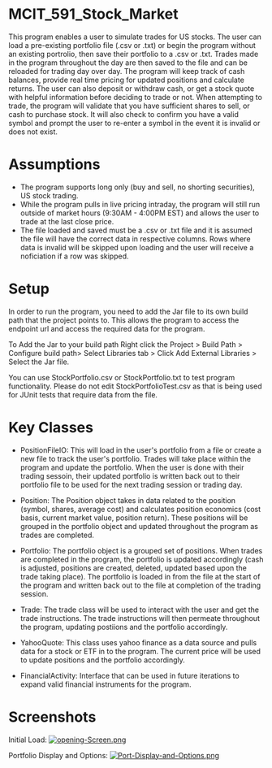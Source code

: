 # MCIT_591_Stock_Market
This program enables a user to simulate trades for US stocks. The user can load a pre-existing portfolio file (.csv or .txt) or begin the program without an existing portrolio, then save their portfolio to a .csv or .txt. Trades made in the program throughout the day are then saved to the file and can be reloaded for trading day over day. The program will keep track of cash balances, provide real time pricing for updated positions and calculate returns. The user can also deposit or withdraw cash, or get a stock quote with helpful information before deciding to trade or not. When attempting to trade, the program will validate that you have sufficient shares to sell, or cash to purchase stock. It will also check to confirm you have a valid symbol and prompt the user to re-enter a symbol in the event it is invalid or does not exist.

# Assumptions
- The program supports long only (buy and sell, no shorting securities), US stock trading.
- While the program pulls in live pricing intraday, the program will still run outside of market hours (9:30AM - 4:00PM EST) and allows the user to trade at the last close price.
- The file loaded and saved must be a .csv or .txt file and it is assumed the file will have the correct data in respective columns. Rows where data is invalid will be skipped upon loading and the user will receive a noficiation if a row was skipped.

# Setup
In order to run the program, you need to add the Jar file to its own build path that the project points to. This allows the program to access the endpoint url and access the required data for the program.

To Add the Jar to your build path Right click the Project > Build Path > Configure build path> Select Libraries tab > Click Add External Libraries > Select the Jar file.

You can use StockPortfolio.csv or StockPortfolio.txt to test program functionality. Please do not edit StockPortfolioTest.csv as that is being used for JUnit tests that require data from the file.

# Key Classes
- PositionFileIO: This will load in the user's portfolio from a file or create a new file to track the user's portfolio. Trades will take place within the program and update the portfolio. When the user is done with their trading sessoin, their updated portfolio is written back out to their portfolio file to be used for the next trading session or trading day.

- Position: The Position object takes in data related to the position (symbol, shares, average cost) and calculates position economics (cost basis, current market value, position return). These positions will be grouped in the portfolio object and updated throughout the program as trades are completed.

- Portfolio: The portfolio object is a grouped set of positions. When trades are completed in the program, the portfolio is updated accordingly (cash is adjusted, positions are created, deleted, updated based upon the trade taking place). The portfolio is loaded in from the file at the start of the program and written back out to the file at completion of the trading session.

- Trade: The trade class will be used to interact with the user and get the trade instructions. The trade instructions will then permeate throughout the program, updating postiions and the portfolio accordingly.

- YahooQuote: This class uses yahoo finance as a data source and pulls data for a stock or ETF in to the program. The current price will be used to update positions and the portfolio accordingly.

- FinancialActivity: Interface that can be used in future iterations to expand valid financial instruments for the program.

# Screenshots
Initial Load:
[![opening-Screen.png](https://i.postimg.cc/m2pFJ7k4/opening-Screen.png)](https://postimg.cc/RNfFn6wp)

Portfolio Display and Options:
[![Port-Display-and-Options.png](https://i.postimg.cc/Pr5wSStK/Port-Display-and-Options.png)](https://postimg.cc/fk1yLjS0)
